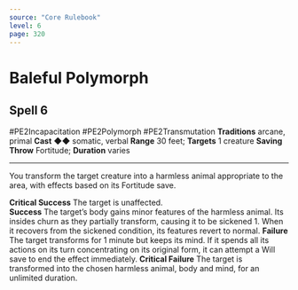 ```yaml
---
source: "Core Rulebook"
level: 6
page: 320
---
```


# Baleful Polymorph
## Spell 6
#PE2Incapacitation #PE2Polymorph #PE2Transmutation 
**Traditions** arcane, primal
**Cast** ◆◆ somatic, verbal
**Range** 30 feet; **Targets** 1 creature
**Saving Throw** Fortitude; **Duration** varies

-----
You transform the target creature into a harmless animal appropriate to the area, with effects based on its Fortitude save. 

**Critical Success** The target is unaffected.  
**Success** The target’s body gains minor features of the harmless animal. Its insides churn as they partially transform, causing it to be sickened 1. When it recovers from the sickened condition, its features revert to normal.
**Failure** The target transforms for 1 minute but keeps its mind. If it spends all its actions on its turn concentrating on its original form, it can attempt a Will save to end the effect immediately. 
**Critical Failure** The target is transformed into the chosen harmless animal, body and mind, for an unlimited duration.